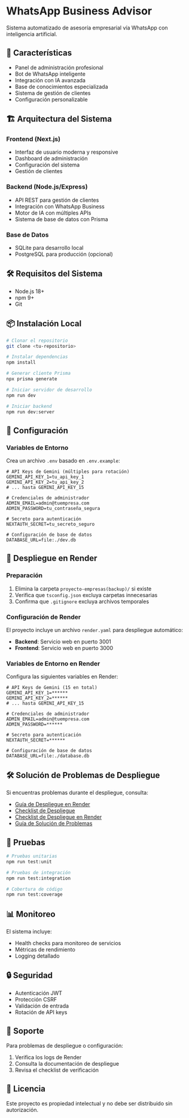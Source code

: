 # WhatsApp Business Advisor

Sistema automatizado de asesoría empresarial vía WhatsApp con inteligencia artificial.

## 🚀 Características

- Panel de administración profesional
- Bot de WhatsApp inteligente
- Integración con IA avanzada
- Base de conocimientos especializada
- Sistema de gestión de clientes
- Configuración personalizable

## 🏗️ Arquitectura del Sistema

### Frontend (Next.js)
- Interfaz de usuario moderna y responsive
- Dashboard de administración
- Configuración del sistema
- Gestión de clientes

### Backend (Node.js/Express)
- API REST para gestión de clientes
- Integración con WhatsApp Business
- Motor de IA con múltiples APIs
- Sistema de base de datos con Prisma

### Base de Datos
- SQLite para desarrollo local
- PostgreSQL para producción (opcional)

## 🛠️ Requisitos del Sistema

- Node.js 18+
- npm 9+
- Git

## 📦 Instalación Local

```bash
# Clonar el repositorio
git clone <tu-repositorio>

# Instalar dependencias
npm install

# Generar cliente Prisma
npx prisma generate

# Iniciar servidor de desarrollo
npm run dev

# Iniciar backend
npm run dev:server
```

## 🔧 Configuración

### Variables de Entorno
Crea un archivo `.env` basado en `.env.example`:

```env
# API Keys de Gemini (múltiples para rotación)
GEMINI_API_KEY_1=tu_api_key_1
GEMINI_API_KEY_2=tu_api_key_2
# ... hasta GEMINI_API_KEY_15

# Credenciales de administrador
ADMIN_EMAIL=admin@tuempresa.com
ADMIN_PASSWORD=tu_contraseña_segura

# Secreto para autenticación
NEXTAUTH_SECRET=tu_secreto_seguro

# Configuración de base de datos
DATABASE_URL=file:./dev.db
```

## 🚀 Despliegue en Render

### Preparación
1. Elimina la carpeta `proyecto-empresas(backup)/` si existe
2. Verifica que `tsconfig.json` excluya carpetas innecesarias
3. Confirma que `.gitignore` excluya archivos temporales

### Configuración de Render
El proyecto incluye un archivo `render.yaml` para despliegue automático:

- **Backend**: Servicio web en puerto 3001
- **Frontend**: Servicio web en puerto 3000

### Variables de Entorno en Render
Configura las siguientes variables en Render:

```env
# API Keys de Gemini (15 en total)
GEMINI_API_KEY_1=******
GEMINI_API_KEY_2=******
# ... hasta GEMINI_API_KEY_15

# Credenciales de administrador
ADMIN_EMAIL=admin@tuempresa.com
ADMIN_PASSWORD=******

# Secreto para autenticación
NEXTAUTH_SECRET=******

# Configuración de base de datos
DATABASE_URL=file:./database.db
```

## 🛠️ Solución de Problemas de Despliegue

Si encuentras problemas durante el despliegue, consulta:

- [Guía de Despliegue en Render](DEPLOY-RENDER.md)
- [Checklist de Despliegue](DEPLOYMENT-CHECKLIST.md)
- [Checklist de Despliegue en Render](DEPLOYMENT-CHECKLIST-RENDER.md)
- [Guía de Solución de Problemas](DEPLOYMENT-TROUBLESHOOTING.md)

## 🧪 Pruebas

```bash
# Pruebas unitarias
npm run test:unit

# Pruebas de integración
npm run test:integration

# Cobertura de código
npm run test:coverage
```

## 📊 Monitoreo

El sistema incluye:
- Health checks para monitoreo de servicios
- Métricas de rendimiento
- Logging detallado

## 🔒 Seguridad

- Autenticación JWT
- Protección CSRF
- Validación de entrada
- Rotación de API keys

## 🤝 Soporte

Para problemas de despliegue o configuración:
1. Verifica los logs de Render
2. Consulta la documentación de despliegue
3. Revisa el checklist de verificación

## 📄 Licencia

Este proyecto es propiedad intelectual y no debe ser distribuido sin autorización.